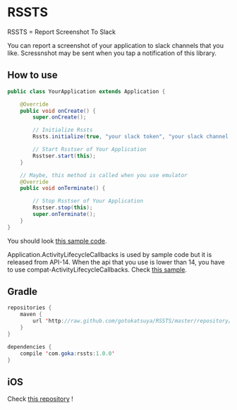 # RSSTS
RSSTS = Report Screenshot To Slack

You can report a screenshot of your application to slack channels that you like.
Scressnshot may be sent when you tap a notification of this library.

## How to use
```java
public class YourApplication extends Application {

    @Override
    public void onCreate() {
        super.onCreate();

        // Initialize Rssts
        Rssts.initialize(true, "your slack token", "your slack channel ID");

        // Start Rsstser of Your Application
        Rsstser.start(this);
    }

    // Maybe, this method is called when you use emulator
    @Override
    public void onTerminate() {

        // Stop Rsstser of Your Application
        Rsstser.stop(this);
        super.onTerminate();
    }
}
```

You should look [this sample code](https://github.com/gotokatsuya/RSSTS/tree/master/app/src/main/java/com/goka/sample/application).

Application.ActivityLifecycleCallbacks is used by sample code but it is released from API-14.
When the api that you use is lower than 14, you have to use compat-ActivityLifecycleCallbacks.
Check [this sample](https://github.com/gotokatsuya/RSSTS/tree/master/app/src/main/java/com/goka/sample/application/suport).

## Gradle
```java
repositories {
    maven {
        url 'http://raw.github.com/gotokatsuya/RSSTS/master/repository/'
    }
}

dependencies {
    compile 'com.goka:rssts:1.0.0'
}
```

## iOS

Check [this repository](https://github.com/kaneshin/RSSTS) !

